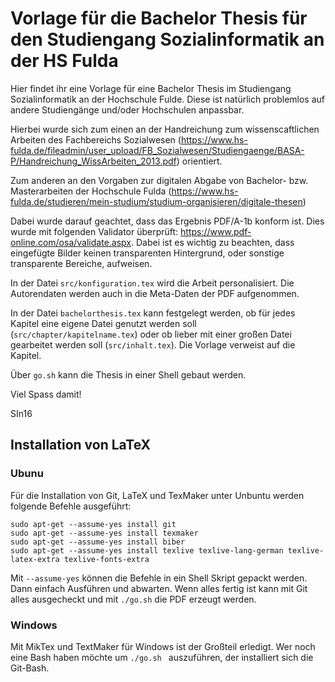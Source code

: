 # Vorlage für die Bachelor Thesis für den Studiengang Sozialinformatik an der HS Fulda

Hier findet ihr eine Vorlage für eine Bachelor Thesis im Studiengang Sozialinformatik an der Hochschule Fulde.
Diese ist natürlich problemlos auf andere Studiengänge und/oder Hochschulen anpassbar.

Hierbei wurde sich zum einen an der Handreichung zum wissenscaftlichen Arbeiten des Fachbereichs Sozialwesen (https://www.hs-fulda.de/fileadmin/user_upload/FB_Sozialwesen/Studiengaenge/BASA-P/Handreichung_WissArbeiten_2013.pdf) orientiert.

Zum anderen an den Vorgaben zur digitalen Abgabe von Bachelor- bzw. Masterarbeiten der Hochschule Fulda (https://www.hs-fulda.de/studieren/mein-studium/studium-organisieren/digitale-thesen)

Dabei wurde darauf geachtet, dass das Ergebnis PDF/A-1b konform ist. Dies wurde mit folgenden Validator überprüft: https://www.pdf-online.com/osa/validate.aspx. Dabei ist es wichtig zu beachten, dass eingefügte Bilder keinen transparenten Hintergrund, oder sonstige transparente Bereiche, aufweisen.

In der Datei ``src/konfiguration.tex`` wird die Arbeit personalisiert. Die Autorendaten werden auch in die Meta-Daten der PDF aufgenommen.

In der Datei ``bachelorthesis.tex`` kann festgelegt werden, ob für jedes Kapitel eine eigene Datei genutzt werden soll (``src/chapter/kapitelname.tex``) oder ob lieber mit einer großen Datei gearbeitet werden soll (``src/inhalt.tex``). Die Vorlage verweist auf die Kapitel.

Über ``go.sh`` kann die Thesis in einer Shell gebaut werden.

Viel Spass damit!

SIn16

## Installation von LaTeX

### Ubunu

Für die Installation von Git, LaTeX und TexMaker unter Unbuntu werden folgende Befehle ausgeführt:

```
sudo apt-get --assume-yes install git
sudo apt-get --assume-yes install texmaker
sudo apt-get --assume-yes install biber
sudo apt-get --assume-yes install texlive texlive-lang-german texlive-latex-extra texlive-fonts-extra
```
Mit ``--assume-yes`` können die Befehle in ein Shell Skript gepackt werden. Dann einfach Ausführen und abwarten. Wenn alles fertig ist kann mit Git alles ausgecheckt und mit ``./go.sh`` die PDF erzeugt werden.  

### Windows

Mit MikTex und TextMaker für Windows ist der Großteil erledigt. Wer noch eine Bash haben möchte um ``./go.sh `` auszuführen, der installiert sich die Git-Bash.